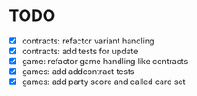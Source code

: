 # TODO

- [x] contracts: refactor variant handling
- [x] contracts: add tests for update
- [x] game: refactor game handling like contracts
- [x] games: add addcontract tests
- [x] games: add party score and called card set